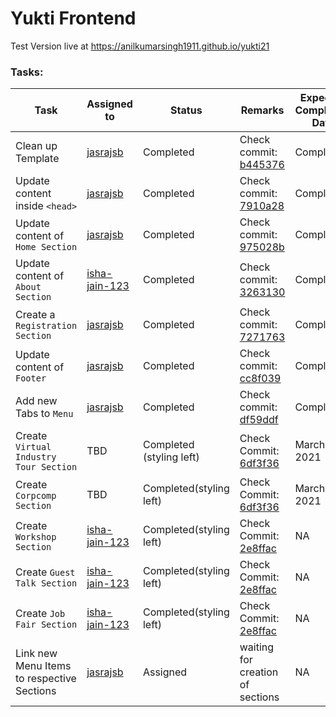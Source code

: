 # Yukti Frontend

Test Version live at https://anilkumarsingh1911.github.io/yukti21

### Tasks:

Task | Assigned to | Status | Remarks | Expected Completion Date
---- | ------------ |----- | ------ |---
Clean up Template | [jasrajsb](https://github.com/jasrajsb) | Completed | Check commit: [b445376](https://github.com/anilkumarsingh1911/anilkumarsingh1911.github.io/commit/b4453761fcb2f7abe7b9c746cbc487be8854593d) | Completed
Update content inside ```<head>``` | [jasrajsb](https://github.com/jasrajsb) | Completed | Check commit: [7910a28](https://github.com/anilkumarsingh1911/anilkumarsingh1911.github.io/commit/7910a2804fdb247a66398bc48ff96474402b8b68) | Completed
Update content of ```Home Section``` | [jasrajsb](https://github.com/jasrajsb) | Completed | Check commit: [975028b](https://github.com/anilkumarsingh1911/anilkumarsingh1911.github.io/commit/975028b6fed2a26de79897cda5b5428c62485218) | Completed
Update content of ```About Section``` | [isha-jain-123](https://github.com/isha-jain-123) | Completed |  Check commit: [3263130](https://github.com/anilkumarsingh1911/anilkumarsingh1911.github.io/commit/3263130dc0faa0e21dab11084a5fa7861cef26fd) | Completed
Create a ```Registration Section``` | [jasrajsb](https://github.com/jasrajsb) | Completed | Check commit: [7271763](https://github.com/anilkumarsingh1911/anilkumarsingh1911.github.io/commit/72717634333266dc1e153eeea24d0c4e2bbcc5c3) | Completed
Update content of ```Footer``` | [jasrajsb](https://github.com/jasrajsb) | Completed | Check commit: [cc8f039](https://github.com/anilkumarsingh1911/anilkumarsingh1911.github.io/commit/cc8f03948ae51d1ee676686932bdaaa855fb4c9f) | Completed
Add new Tabs to ```Menu``` | [jasrajsb](https://github.com/jasrajsb) | Completed | Check commit: [df59ddf](https://github.com/anilkumarsingh1911/anilkumarsingh1911.github.io/commit/df59ddfbfca247e41c405e3e2380989e2cb1e1f8#diff-7235bc0ef98423e1ad512556006be4f32dc12efbfc28fb872bc9a775b20cdd29) | Completed
Create ```Virtual Industry Tour Section``` | TBD | Completed (styling left) | Check Commit: [6df3f36](https://github.com/anilkumarsingh1911/anilkumarsingh1911.github.io/commit/6df3f36d27b9b13c8a0a54f4deef541cca6d09e5) | March 14, 2021 
Create ```Corpcomp Section``` | TBD | Completed(styling left) | Check Commit: [6df3f36](https://github.com/anilkumarsingh1911/anilkumarsingh1911.github.io/commit/6df3f36d27b9b13c8a0a54f4deef541cca6d09e5) | March 14, 2021 
Create ```Workshop Section``` | [isha-jain-123](https://github.com/isha-jain-123) | Completed(styling left) | Check Commit: [2e8ffac](https://github.com/anilkumarsingh1911/anilkumarsingh1911.github.io/commit/2e8ffac50ce17e135ee06665242d3a5fecd18791#diff-7235bc0ef98423e1ad512556006be4f32dc12efbfc28fb872bc9a775b20cdd29) | NA
Create ```Guest Talk Section``` | [isha-jain-123](https://github.com/isha-jain-123) | Completed(styling left) | Check Commit: [2e8ffac](https://github.com/anilkumarsingh1911/anilkumarsingh1911.github.io/commit/2e8ffac50ce17e135ee06665242d3a5fecd18791#diff-7235bc0ef98423e1ad512556006be4f32dc12efbfc28fb872bc9a775b20cdd29) | NA
Create ```Job Fair Section``` | [isha-jain-123](https://github.com/isha-jain-123) | Completed(styling left) | Check Commit: [2e8ffac](https://github.com/anilkumarsingh1911/anilkumarsingh1911.github.io/commit/2e8ffac50ce17e135ee06665242d3a5fecd18791#diff-7235bc0ef98423e1ad512556006be4f32dc12efbfc28fb872bc9a775b20cdd29) | NA
Link new Menu Items to respective Sections | [jasrajsb](https://github.com/jasrajsb)  | Assigned | waiting for creation of sections | NA


<!-- Task | Assigned to | Status | Remarks
---- | ------------ |----- | ------
 Update content inside ```<head>``` | [jasrajsb](https://github.com/jasrajsb) | Work in Progress | NA
 Update content of ```Home Section``` | [jasrajsb](https://github.com/jasrajsb) | Assigned | NA
 Update content of ```About Section``` | [jasrajsb](https://github.com/jasrajsb) | Assigned | NA
 Update content of ```Speakers Section``` | [jasrajsb](https://github.com/jasrajsb) | Assigned | NA
 Update content of ```Schedule Section``` | [jasrajsb](https://github.com/jasrajsb) | Assigned | NA
 Update content of ```Venue Section``` | [isha-jain-123](https://github.com/isha-jain-123) | Assigned | NA
 Update content of ```Hotels Section``` | [isha-jain-123](https://github.com/isha-jain-123) | Assigned | NA
 Update content of ```Gallery Section``` | [isha-jain-123](https://github.com/isha-jain-123) | Assigned | NA
 Update content of ```Sponsors Section``` | [isha-jain-123](https://github.com/isha-jain-123) | Assigned | NA
 Update content of ```Contact Section``` | [isha-jain-123](https://github.com/isha-jain-123) | Assigned | NA-->
 

